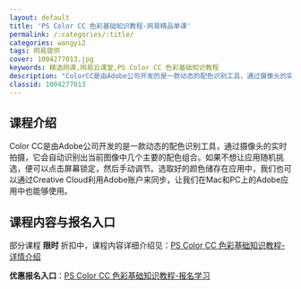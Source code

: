 ```yaml
---
layout: default
title: 'PS Color CC 色彩基础知识教程-网易精品单课'
permalink: /:categories/:title/
categories: wangyi2
tags: 网易提供
cover: 1004277013.jpg
keywords: 精选网课,网易云课堂,PS Color CC 色彩基础知识教程
description: "ColorCC是由Adobe公司开发的是一款动态的配色识别工具，通过摄像头的实时拍摄，它会自动识别出当前图像中几个主要的配色组合。如果不想让应用随机挑选，便可以点击屏幕锁定，然后手动调节。选"
classid: 1004277013
---
```


## 课程介绍

Color CC是由Adobe公司开发的是一款动态的配色识别工具，通过摄像头的实时拍摄，它会自动识别出当前图像中几个主要的配色组合。如果不想让应用随机挑选，便可以点击屏幕锁定，然后手动调节。选取好的颜色储存在应用中，我们也可以通过Creative Cloud利用Adobe账户来同步，让我们在Mac和PC上的Adobe应用中也能够使用。

## 课程内容与报名入口

部分课程 **限时** 折扣中，课程内容详细介绍见：[PS Color CC 色彩基础知识教程-详情介绍](https://study.163.com/course/introduction/1004277013.htm?share=1&shareId=1025206652&utm_campaign=share&utm_medium=iphoneShare&utm_source=&utm_u=1025206652)

**优惠报名入口**：[PS Color CC 色彩基础知识教程-报名学习](https://study.163.com/course/introduction/1004277013.htm?share=1&shareId=1025206652&utm_campaign=share&utm_medium=iphoneShare&utm_source=&utm_u=1025206652)

